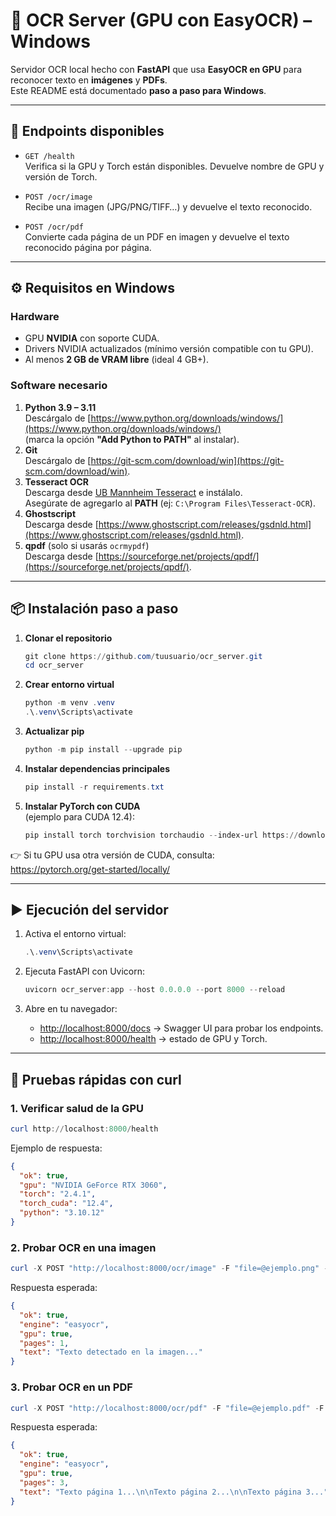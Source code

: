 # 📝 OCR Server (GPU con EasyOCR) – Windows

Servidor OCR local hecho con **FastAPI** que usa **EasyOCR en GPU** para reconocer texto en **imágenes** y **PDFs**.  
Este README está documentado **paso a paso para Windows**.

---

## 🚀 Endpoints disponibles

- `GET /health`  
  Verifica si la GPU y Torch están disponibles. Devuelve nombre de GPU y versión de Torch.

- `POST /ocr/image`  
  Recibe una imagen (JPG/PNG/TIFF…) y devuelve el texto reconocido.

- `POST /ocr/pdf`  
  Convierte cada página de un PDF en imagen y devuelve el texto reconocido página por página.

---

## ⚙️ Requisitos en Windows

### Hardware
- GPU **NVIDIA** con soporte CUDA.  
- Drivers NVIDIA actualizados (mínimo versión compatible con tu GPU).  
- Al menos **2 GB de VRAM libre** (ideal 4 GB+).

### Software necesario
1. **Python 3.9 – 3.11**  
   Descárgalo de [https://www.python.org/downloads/windows/](https://www.python.org/downloads/windows/)  
   (marca la opción **"Add Python to PATH"** al instalar).
2. **Git**  
   Descárgalo de [https://git-scm.com/download/win](https://git-scm.com/download/win).
3. **Tesseract OCR**  
   Descarga desde [UB Mannheim Tesseract](https://github.com/UB-Mannheim/tesseract/wiki) e instálalo.  
   Asegúrate de agregarlo al **PATH** (ej: `C:\Program Files\Tesseract-OCR`).
4. **Ghostscript**  
   Descarga desde [https://www.ghostscript.com/releases/gsdnld.html](https://www.ghostscript.com/releases/gsdnld.html).  
5. **qpdf** (solo si usarás `ocrmypdf`)  
   Descarga desde [https://sourceforge.net/projects/qpdf/](https://sourceforge.net/projects/qpdf/).

---

## 📦 Instalación paso a paso

1. **Clonar el repositorio**
   ```powershell
   git clone https://github.com/tuusuario/ocr_server.git
   cd ocr_server
   ```

2. **Crear entorno virtual**
   ```powershell
   python -m venv .venv
   .\.venv\Scripts\activate
   ```

3. **Actualizar pip**
   ```powershell
   python -m pip install --upgrade pip
   ```

4. **Instalar dependencias principales**
   ```powershell
   pip install -r requirements.txt
   ```

5. **Instalar PyTorch con CUDA**  
   (ejemplo para CUDA 12.4):
   ```powershell
   pip install torch torchvision torchaudio --index-url https://download.pytorch.org/whl/cu124
   ```

👉 Si tu GPU usa otra versión de CUDA, consulta:  
https://pytorch.org/get-started/locally/

---

## ▶️ Ejecución del servidor

1. Activa el entorno virtual:
   ```powershell
   .\.venv\Scripts\activate
   ```

2. Ejecuta FastAPI con Uvicorn:
   ```powershell
   uvicorn ocr_server:app --host 0.0.0.0 --port 8000 --reload
   ```

3. Abre en tu navegador:
   - [http://localhost:8000/docs](http://localhost:8000/docs) → Swagger UI para probar los endpoints.  
   - [http://localhost:8000/health](http://localhost:8000/health) → estado de GPU y Torch.

---

## 🧪 Pruebas rápidas con curl

### 1. Verificar salud de la GPU
```powershell
curl http://localhost:8000/health
```

Ejemplo de respuesta:

```json
{
  "ok": true,
  "gpu": "NVIDIA GeForce RTX 3060",
  "torch": "2.4.1",
  "torch_cuda": "12.4",
  "python": "3.10.12"
}
```

### 2. Probar OCR en una imagen
```powershell
curl -X POST "http://localhost:8000/ocr/image" -F "file=@ejemplo.png" -F "lang=spa+eng"
```

Respuesta esperada:

```json
{
  "ok": true,
  "engine": "easyocr",
  "gpu": true,
  "pages": 1,
  "text": "Texto detectado en la imagen..."
}
```

### 3. Probar OCR en un PDF
```powershell
curl -X POST "http://localhost:8000/ocr/pdf" -F "file=@ejemplo.pdf" -F "lang=spa+eng"
```

Respuesta esperada:

```json
{
  "ok": true,
  "engine": "easyocr",
  "gpu": true,
  "pages": 3,
  "text": "Texto página 1...\n\nTexto página 2...\n\nTexto página 3..."
}
```